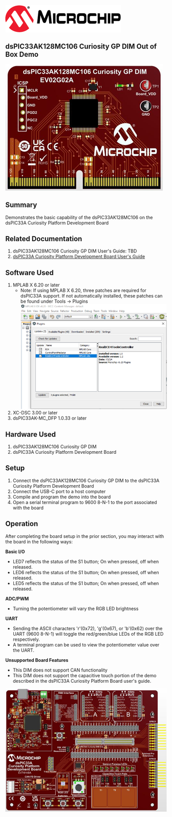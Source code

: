 <picture>
    <source media="(prefers-color-scheme: dark)" srcset="../images/microchip_logo_white_red.png">
	<source media="(prefers-color-scheme: light)" srcset="../images/microchip_logo_black_red.png">
    <img alt="Microchip Logo." src="../images/microchip_logo_black_red.png">
</picture>

## dsPIC33AK128MC106 Curiosity GP DIM Out of Box Demo
![Board picture](./images/dim.jpg)

## Summary
Demonstrates the basic capability of the dsPIC33AK128MC106 on the dsPIC33A Curiosity Platform Development Board

## Related Documentation
1) dsPIC33AK128MC106 Curiosity GP DIM User's Guide: TBD
2) [dsPIC33A Curiosity Platform Development Board User's Guide](https://ww1.microchip.com/downloads/aemDocuments/documents/MCU16/ProductDocuments/UserGuides/dsPIC33A-Curiosity-Platform-Development-Board-Users-Guide-DS70005562.pdf)

## Software Used 
1) MPLAB X 6.20 or later 
    * Note: If using MPLAB X 6.20, three patches are required for dsPIC33A support. If not automatically installed, these patches can be found under Tools -> Plugins<br>
    ![MPLAB X Plugins Update](./images/mplabPatches.png)
2) XC-DSC 3.00 or later
3) dsPIC33AK-MC_DFP 1.0.33 or later

## Hardware Used
1) dsPIC33AK128MC106 Curiosity GP DIM
2) dsPIC33A Curiosity Platform Development Board

## Setup
1) Connect the dsPIC33AK128MC106 Curiosity GP DIM to the dsPIC33A Curiosity Platform Development Board
2) Connect the USB-C port to a host computer
3) Compile and program the demo into the board
4) Open a serial terminal program to 9600 8-N-1 to the port associated with the board

## Operation
After completing the board setup in the prior section, you may interact with the board in the following ways:

**Basic I/O**
* LED7 reflects the status of the S1 button; On when pressed, off when released.
* LED6 reflects the status of the S1 button; On when pressed, off when released.
* LED5 reflects the status of the S1 button; On when pressed, off when released.

**ADC/PWM**
* Turning the potentiometer will vary the RGB LED brightness

**UART**
* Sending the ASCII characters 'r'(0x72), 'g'(0x67), or 'b'(0x62) over the UART (9600 8-N-1) will toggle the red/green/blue LEDs of the RGB LED respectively.
* A terminal program can be used to view the potentiometer value over the UART.

**Unsupported Board Features**
* This DIM does not support CAN functionality
* This DIM does not support the capacitive touch portion of the demo described in the dsPIC33A Curiosity Platform Board user's guide.

![Curiosity Platform Board](../images/curiosity.jpg)
 




